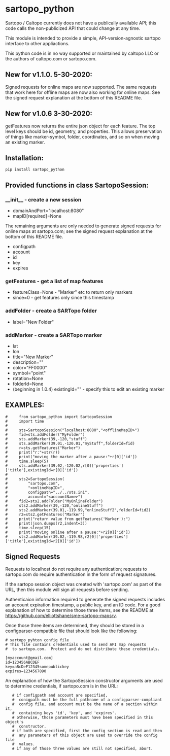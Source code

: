# sartopo_python

Sartopo / Caltopo currently does not have a publically available API;
 this code calls the non-publicized API that could change at any time.

This module is intended to provide a simple, API-version-agnostic sartopo
 interface to other appliactions.

This python code is in no way supported or maintained by caltopo LLC
 or the authors of caltopo.com or sartopo.com.

## New for v1.1.0. 5-30-2020:
Signed requests for online maps are now supported.  The same requests that work here for offline maps are now also working for online maps.  See the signed request explanation at the bottom of this README file.

## New for v1.0.6 3-30-2020:
getFeatures now returns the entire json object for each feature.  The top level keys should be id, geometry, and properties.  This allows preservation of things like marker-symbol, folder, coordinates, and so on when moving an existing marker.

## Installation:
```
pip install sartopo_python
```

## Provided functions in class SartopoSession:
### \_\_init\_\_ - create a new session
- domainAndPort="localhost:8080"
- mapID[required]=None

The remaining arguments are only needed to generate signed requests for online maps at sartopo.com; see the signed request explanation at the bottom of this README file.
- configpath
- account
- id
- key
- expires
### getFeatures - get a list of map features
- featureClass=None - "Marker" etc to return only markers
- since=0 - get features only since this timestamp
### addFolder - create a SARTopo folder
- label="New Folder"
### addMarker - create a SARTopo marker
- lat
- lon
- title="New Marker"
- description=""
- color="FF0000"
- symbol="point"
- rotation=None
- folderId=None
- (beginning in 1.0.4) existingId="" - specify this to edit an existing marker
## EXAMPLES:
```
#     from sartopo_python import SartopoSession
#     import time
#     
#     sts=SartopoSession("localhost:8080","<offlineMapID>")
#     fid=sts.addFolder("MyFolder")
#     sts.addMarker(39,-120,"stuff")
#     sts.addMarker(39.01,-120.01,"myStuff",folderId=fid)
#     r=sts.getFeatures("Marker")
#     print("r:"+str(r))
#     print("moving the marker after a pause:"+r[0]['id'])
#     time.sleep(5)
#     sts.addMarker(39.02,-120.02,r[0]['properties']['title'],existingId=r[0]['id'])
#     
#     sts2=SartopoSession(
#         "sartopo.com",
#         "<onlineMapID>",
#         configpath="../../sts.ini",
#         account="<accountName>")
#     fid2=sts2.addFolder("MyOnlineFolder")
#     sts2.addMarker(39,-120,"onlineStuff")
#     sts2.addMarker(39.01,-119.99,"onlineStuff2",folderId=fid2)
#     r2=sts2.getFeatures("Marker")
#     print("return value from getFeatures('Marker'):")
#     print(json.dumps(r2,indent=3))
#     time.sleep(15)
#     print("moving online after a pause:"+r2[0]['id'])
#     sts2.addMarker(39.02,-119.98,r2[0]['properties']['title'],existingId=r2[0]['id'])
```
## Signed Requests
Requests to localhost do not require any authentication; requests to sartopo.com do require authentication in the form of request signatures.

If the sartopo session object was created with 'sartopo.com' as part of the URL, then this module will sign all requests before sending.

Authenticaion information required to generate the signed requests includes an account expiration timestamp, a public key, and an ID code.  For a good explanation of how to determine those three items, see the README at https://github.com/elliottshane/sme-sartopo-mapsrv.

Once those three items are determined, they should be stored in a configparser-compatible file that should look like the following:
```
# sartopo_pyhton config file
# This file contains credentials used to send API map requests
#  to sartopo.com.  Protect and do not distribute these credentials.

[myaccount@gmail.com]
id=123456ABCDEF
key=aBcDeF12345somepublickey
expires=1234567890
```
An explanation of how the SartopoSession constructor arguments are used to determine credentials, if sartopo.com is in the URL:
```
   # if configpath and account are specified,
   #  conigpath must be the full pathname of a configparser-compliant
   #  config file, and account must be the name of a section within it,
   #  containing keys 'id', 'key', and 'expires'.
   # otherwise, those parameters must have been specified in this object's
   #  constructor.
   # if both are specified, first the config section is read and then
   #  any parameters of this object are used to override the config file
   #  values.
   # if any of those three values are still not specified, abort.
```

